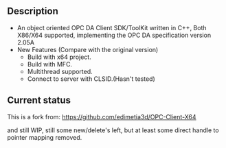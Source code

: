 ## Description
* An object oriented OPC DA Client SDK/ToolKit written in C++, Both X86/X64 supported, implementing the OPC DA specification version 2.05A
* New Features (Compare with the original version)
	* Build with x64 project.
	* Build with MFC.
	* Multithread supported.
	* Connect to server with CLSID.(Hasn't tested)

## Current status
This is a fork from:
https://github.com/edimetia3d/OPC-Client-X64

and still WIP, still some new/delete's left, but at least some direct handle to pointer mapping removed.

